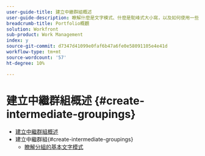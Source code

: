 ```yaml
---
user-guide-title: 建立中繼群組概述
user-guide-description: 瞭解什麼是文字模式、什麼是駝峰式大小寫，以及如何使用一些基本的「隨插即用」文字模式程式碼區塊來建立超出標準產生器功能的分組。
breadcrumb-title: Portfolio概觀
solution: Workfront
sub-product: Work Management
index: y
source-git-commit: d7347d41099e0faf6b47a6fe0e58091105e4e41d
workflow-type: tm+mt
source-wordcount: '57'
ht-degree: 10%

---
```




# 建立中繼群組概述 {#create-intermediate-groupings}

+ [建立中繼群組概述](overview.md)
+ 建立中繼群組{#create-intermediate-groupings}
   + [瞭解分組的基本文字模式](basic-text-mode-for-groupings.md)


